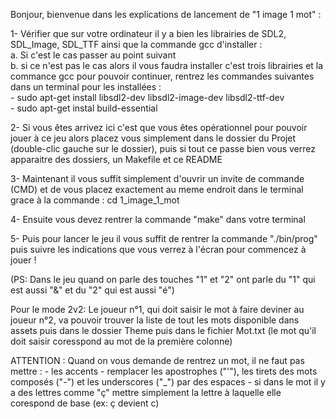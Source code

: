 Bonjour, bienvenue dans les explications de lancement de "1 image 1 mot" :


1- Vérifier que sur votre ordinateur il y a bien les librairies  de SDL2, SDL_Image, SDL_TTF ainsi que la commande gcc d'installer :  
    a. Si c'est le cas passer au point suivant  
    b. si ce n'est pas le cas alors il vous faudra installer c'est trois librairies et la commance gcc pour pouvoir continuer, rentrez les commandes suivantes dans un               terminal pour les installées :  
    - sudo apt-get install libsdl2-dev libsdl2-image-dev libsdl2-ttf-dev  
    - sudo apt-get instal build-essential

2- Si vous êtes arrivez ici c'est que vous êtes opérationnel pour pouvoir jouer à ce jeu alors placez vous simplement dans le dossier du Projet (double-clic gauche sur le dossier), puis si tout ce passe bien vous verrez apparaitre des dossiers, un Makefile et ce README

3- Maintenant il vous suffit simplement d'ouvrir un invite de commande (CMD) et de vous placez exactement au meme endroit dans le terminal grace à la commande : cd 1_image_1_mot

4- Ensuite vous devez rentrer la commande "make" dans votre terminal

5- Puis pour lancer le jeu il vous suffit de rentrer la commande "./bin/prog" puis suivre les indications que vous verrez à l'écran pour commencez à jouer ! 

(PS: Dans le jeu quand on parle des touches "1" et "2" ont parle du "1" qui est aussi "&" et du "2" qui est aussi "é")

Pour le mode 2v2: 
    Le joueur n°1, qui doit saisir le mot à faire deviner au joueur n°2, va pouvoir trouver la liste de tout les mots disponible dans assets puis dans le dossier Theme puis dans le fichier Mot.txt (le mot qu'il doit saisir coresspond au mot de la première colonne)

ATTENTION : 
    Quand on vous demande de rentrez un mot, il ne faut pas mettre :
        - les accents 
        - remplacer les apostrophes ("'"), les tirets des mots composés ("-") et les underscores ("_") par des espaces 
        - si dans le mot il y a des lettres comme "ç" mettre simplement la lettre à laquelle elle corespond de base (ex: ç devient c)
